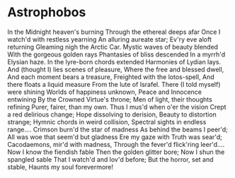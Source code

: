 # Astrophobos

In the Midnight heaven's burning
Through the ethereal deeps afar
Once I watch'd with restless yearning
An alluring aureate star;
Ev'ry eve aloft returning
Gleaming nigh the Arctic Car.
Mystic waves of beauty blended
With the gorgeous golden rays
Phantasies of bliss descended
In a myrrh'd Elysian haze.
In the lyre-born chords extended
Harmonies of Lydian lays.
And (thought I) lies scenes of pleasure,
Where the free and blessed dwell,
And each moment bears a treasure,
Freighted with the lotos-spell,
And there floats a liquid measure
From the lute of Israfel.
There (I told myself) were shining
Worlds of happiness unknown,
Peace and Innocence entwining
By the Crowned Virtue's throne;
Men of light, their thoughts refining
Purer, fairer, than my own.
Thus I mus'd when o'er the vision
Crept a red delirious change;
Hope dissolving to derision,
Beauty to distortion strange;
Hymnic chords in weird collision,
Spectral sights in endless range....
Crimson burn'd the star of madness
As behind the beams I peer'd;
All was woe that seem'd but gladness
Ere my gaze with Truth was sear'd;
Cacodaemons, mir'd with madness,
Through the fever'd flick'ring leer'd....
Now I know the fiendish fable
Then the golden glitter bore;
Now I shun the spangled sable
That I watch'd and lov'd before;
But the horror, set and stable,
Haunts my soul forevermore!
